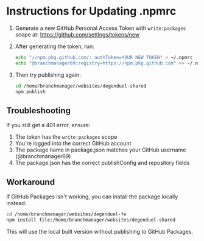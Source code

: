 # Instructions for Updating .npmrc

1. Generate a new GitHub Personal Access Token with `write:packages` scope at:
   https://github.com/settings/tokens/new

2. After generating the token, run:
   ```bash
   echo "//npm.pkg.github.com/:_authToken=YOUR_NEW_TOKEN" > ~/.npmrc
   echo "@branchmanager69:registry=https://npm.pkg.github.com" >> ~/.npmrc
   ```

3. Then try publishing again:
   ```bash
   cd /home/branchmanager/websites/degenduel-shared
   npm publish
   ```

## Troubleshooting

If you still get a 401 error, ensure:

1. The token has the `write:packages` scope
2. You're logged into the correct GitHub account
3. The package name in package.json matches your GitHub username (@branchmanager69)
4. The package.json has the correct publishConfig and repository fields

## Workaround

If GitHub Packages isn't working, you can install the package locally instead:

```bash
cd /home/branchmanager/websites/degenduel-fe
npm install file:/home/branchmanager/websites/degenduel-shared
```

This will use the local built version without publishing to GitHub Packages.